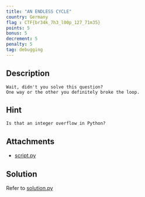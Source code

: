 ```yaml
---
title: "AN ENDLESS CYCLE"
country: Germany
flag : CTF{br34k_7h3_l00p_127_71m35}
points: 5
bonus: 5
decrement: 5
penalty: 5
tag: debugging
---
```


## Description

```
Wait, didn't you solve this question?
One way or the other you definitely broke the loop.
```

## Hint

```
Is that an integer overflow in Python?
```

## Attachments

*   [script.py](script.py)

## Solution

Refer to [solution.py](solution.py)
